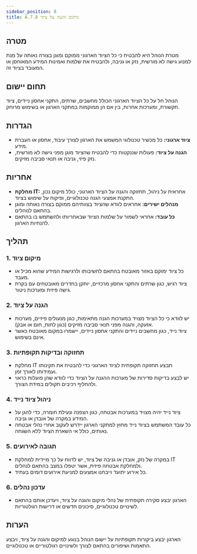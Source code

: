 ```yaml
---
sidebar_position: 8  
title: A.7.8 מיקום והגנה על ציוד
---
```



## מטרה  
מטרת הנוהל היא להבטיח כי כל הציוד הארגוני ממוקם ומוגן בצורה נאותה על מנת למנוע גישה לא מורשית, נזק או גניבה, ולהבטיח את שלמות ואמינות המידע המאוחסן או המעובד בציוד זה.

## תחום יישום  
הנוהל חל על כל הציוד הארגוני הכולל מחשבים, שרתים, התקני אחסון ניידים, ציוד תקשורת, ומערכות אחרות, בין אם הן ממוקמות במתקני הארגון או בשימוש מרוחק.

## הגדרות  
- **ציוד ארגוני:** כל מכשיר טכנולוגי המשמש את הארגון לצורך עיבוד, אחסון או העברת מידע.
- **הגנה על ציוד:** פעולות שננקטות כדי להבטיח שהציוד מוגן מפני גישה לא מורשית, נזק פיזי, גניבה או תנאי סביבה מזיקים.

## אחריות  
- **מחלקת IT:** אחראית על ניהול, תחזוקה והגנה על הציוד הארגוני, כולל מיקום נכון, התקנת אמצעי הגנה טכנולוגיים, ופיקוח על שימוש בציוד.
- **מנהלים ישירים:** אחראים לוודא שהציוד בצוותיהם ממוקם בצורה נאותה ומוגן בהתאם לנוהלים.
- **כל עובד:** אחראי לשמור על שלמות הציוד שבאחריותו ולהשתמש בו בהתאם להנחיות הארגון.

## תהליך  
### 1. מיקום ציוד  
- כל ציוד ימוקם באזור מאובטח בהתאם לחשיבותו ולרגישות המידע שהוא מכיל או מעבד.
- ציוד רגיש, כגון שרתים והתקני אחסון מרכזיים, יותקן בחדרים מאובטחים עם בקרת גישה פיזית ומערכות ניטור.

### 2. הגנה על ציוד  
- יש לוודא כי כל הציוד מצויד במערכות הגנה מתאימות, כגון מנעולים פיזיים, מערכות אזעקה, והגנה מפני תנאי סביבה מזיקים (כגון לחות, חום או אבק).
- ציוד נייד, כגון מחשבים ניידים והתקני אחסון ניידים, יישמרו במקום מאובטח כאשר אינם בשימוש.

### 3. תחזוקה ובדיקות תקופתיות  
- מחלקת IT תבצע תחזוקה תקופתית לציוד הארגוני כדי להבטיח את תקינותו ועמידותו לאורך זמן.
- יש לבצע בדיקות סדירות של מערכות ההגנה על הציוד כדי לוודא שהן פועלות כראוי ולהחליף רכיבים תקולים במידת הצורך.

### 4. ניהול ציוד נייד  
- ציוד נייד יהיה מצויד במערכות אבטחה, כגון הצפנה ונעילת חומרה, כדי להגן על המידע במקרה של אובדן או גניבה.
- כל עובד המשתמש בציוד נייד מחוץ למתקני הארגון יידרש לעקוב אחרי נהלי אבטחה נאותים, כולל אי השארת הציוד ללא השגחה.

### 5. תגובה לאירועים  
- במקרה של נזק, אובדן או גניבה של ציוד, יש לדווח על כך מיידית למחלקת IT ולמחלקת אבטחה פיזית, אשר יטפלו במצב בהתאם לנהלים.
- כל אירוע יתועד וייבחנו אמצעים למניעת אירועים דומים בעתיד.

### 6. עדכון נהלים  
- הארגון יבצע סקירה תקופתית של נהלי מיקום והגנה על ציוד, ויעדכן אותם בהתאם לשינויים טכנולוגיים, סיכונים חדשים או דרישות רגולטוריות.

## הערות  
הארגון יבצע ביקורות תקופתיות על יישום הנוהל בנוגע למיקום והגנה על ציוד, ויבצע התאמות ושיפורים בהתאם לצורך ולשינויים רגולטוריים או טכנולוגיים.